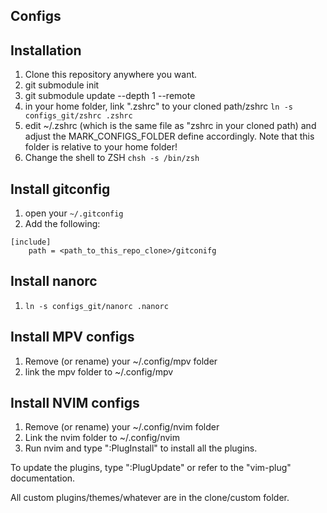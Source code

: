 ## Configs

## Installation
1. Clone this repository anywhere you want.
2. git submodule init
3. git submodule update --depth 1 --remote
4. in your home folder, link ".zshrc" to your cloned path/zshrc `ln -s configs_git/zshrc .zshrc`
5. edit ~/.zshrc (which is the same file as "zshrc in your cloned path) and adjust the MARK_CONFIGS_FOLDER define accordingly. Note that this folder is relative to your home 
folder!
6. Change the shell to ZSH `chsh -s /bin/zsh`

## Install gitconfig
1. open your `~/.gitconfig`
2. Add the following:
```
[include]
    path = <path_to_this_repo_clone>/gitconifg
```
## Install nanorc
1. `ln -s configs_git/nanorc .nanorc`

## Install MPV configs
1. Remove (or rename) your ~/.config/mpv folder
2. link the mpv folder to ~/.config/mpv

## Install NVIM configs
1. Remove (or rename) your ~/.config/nvim folder
2. Link the nvim folder to ~/.config/nvim
3. Run nvim and type ":PlugInstall" to install all the plugins.
 
To update the plugins, type ":PlugUpdate" or refer to the "vim-plug" documentation.

All custom plugins/themes/whatever are in the clone/custom folder.
